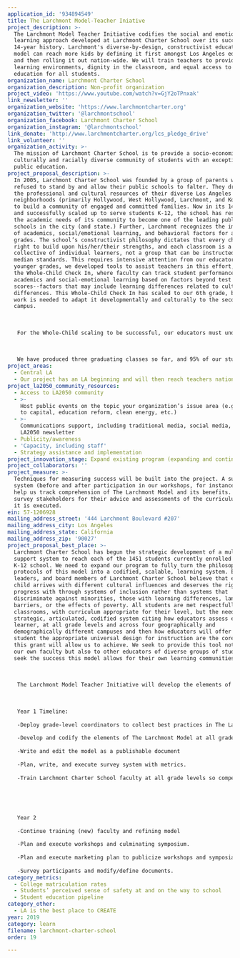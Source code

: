 ```yaml
---
application_id: '934894549'
title: The Larchmont Model-Teacher Iniative
project_description: >-
  The Larchmont Model Teacher Initiative codifies the social and emotional
  learning approach developed at Larchmont Charter School over its successful
  14-year history. Larchmont's diverse-by-design, constructivist educational
  model can reach more kids by defining it first amongst Los Angeles educators
  and then rolling it out nation-wide. We will train teachers to provide diverse
  learning environments, dignity in the classroom, and equal access to college
  education for all students.
organization_name: Larchmont Charter School
organization_description: Non-profit organization
project_video: 'https://www.youtube.com/watch?v=GjY2oTPnxak'
link_newsletter: ''
organization_website: 'https://www.larchmontcharter.org'
organization_twitter: '@larchmontschool'
organization_facebook: Larchmont Charter School
organization_instagram: '@larchmontschool'
link_donate: 'http://www.larchmontcharter.org/lcs_pledge_drive'
link_volunteer: ''
organization_activity: >-
  The mission of Larchmont Charter School is to provide a socio-economically,
  culturally and racially diverse community of students with an exceptional
  public education.
project_proposal_description: >-
  In 2005, Larchmont Charter School was founded by a group of parents who
  refused to stand by and allow their public schools to falter. They drew upon
  the professional and cultural resources of their diverse Los Angeles
  neighborhoods (primarily Hollywood, West Hollywood, Larchmont, and Koreatown)
  to build a community of engaged and committed families. Now in its 14th year,
  and successfully scaled up to serve students K-12, the school has responded to
  the academic needs of its community to become one of the leading public
  schools in the city (and state.) Further, Larchmont recognizes the importance
  of academics, social/emotional learning, and behavioral factors for all
  grades. The school’s constructivist philosophy dictates that every child has a
  right to build upon his/her/their strengths, and each classroom is a
  collective of individual learners, not a group that can be instructed to
  median standards. This requires intensive attention from our educators. In the
  younger grades, we developed tools to assist teachers in this effort, such as
  the Whole-Child Check In, where faculty can track student performance in
  academics and social-emotional learning based on factors beyond test
  scores--factors that may include learning differences related to cultural
  differences. This Whole-Child Check In has scaled to our 6th grade, but more
  work is needed to adapt it developmentally and culturally to the secondary
  campus.
   
   
   
   For the Whole-Child scaling to be successful, our educators must understand that their students’ cultural norms may be different from their own. We seek to educate our faculty about systemized classroom management plans and initiatives, such as eco-literacy and school-wide anti-bullying programs and then build and codify systems for our educators to be aware of how their own unconscious biases may create obstacles for equity in the classroom, and that their students’ awareness of such issues may vary widely.
   
   
   
   We have produced three graduating classes so far, and 95% of our students were accepted into college. Most of these students are the first in their families to attend college. We are inspired by the effectiveness of this model and the opportunities it allows our students.
project_areas:
  - Central LA
  - Our project has an LA beginning and will then reach teachers nationwide.
project_la2050_community_resources:
  - Access to LA2050 community
  - >-
    Host public events on the topic your organization’s issue area (e.g. access
    to capital, education reform, clean energy, etc.) 
  - >-
    Communications support, including traditional media, social media, and
    LA2050 newsletter
  - Publicity/awareness
  - 'Capacity, including staff'
  - Strategy assistance and implementation
project_innovation_stage: Expand existing program (expanding and continuing ongoing successful projects)
project_collaborators: ''
project_measure: >-
  Techniques for measuring success will be built into the project. A survey
  system (before and after participation in our workshops, for instance) will
  help us track comprehension of The Larchmont Model and its benefits. We also
  survey stakeholders for their advice and assessments of the curriculum before
  it is executed.
ein: 57-1206928
mailing_address_street: '444 Larchmont Boulevard #207'
mailing_address_city: Los Angeles
mailing_address_state: California
mailing_address_zip: '90027'
project_proposal_best_place: >-
  Larchmont Charter School has begun the strategic development of a multi-tier
  support system to reach each of the 1451 students currently enrolled in our
  K-12 school. We need to expand our program to fully turn the philosophy and
  protocols of this model into a codified, scalable, learning system. Educators,
  leaders, and board members of Larchmont Charter School believe that every
  child arrives with different cultural influences and deserves the right to
  progress with through systems of inclusion rather than systems that
  discriminate against minorities, those with learning differences, language
  barriers, or the effects of poverty. All students are met respectfully in our
  classrooms, with curriculum appropriate for their level, but the need for a
  strategic, articulated, codified system citing how educators assess each
  learner, at all grade levels and across four geographically and
  demographically different campuses and then how educators will offer each
  student the appropriate universal design for instruction are the core goals
  this grant will allow us to achieve. We seek to provide this tool not only to
  our own faculty but also to other educators of diverse groups of students who
  seek the success this model allows for their own learning communities.
   
   
   
   The Larchmont Model Teacher Initiative will develop the elements of the model and train current faculty. It will then further scale the model for success K-12. Once the model is fully documented, a plan to educate other teachers nationwide in how to implement the model will begin. We respectfully request funding from The Goldhirsh Foundation to embark on a 2-year plan to codify our system and educate as many teachers as possible, starting with those in Los Angeles. This plan allows both Larchmont Charter School and Los Angeles to be leaders in this field, and help define a progressive system of diverse-by-design education that succeeds, especially in assisting students from low-income families, students with learning differences and special needs, and English learners.
   
   
   
   Year 1 Timeline:
   
   -Deploy grade-level coordinators to collect best practices in The Larchmont Model (such as social and emotional training tools, eco-literacy, Whole-Child Check-in, and more.
   
   -Develop and codify the elements of The Larchmont Model at all grade levels
   
   -Write and edit the model as a publishable document
   
   -Plan, write, and execute survey system with metrics.
   
   -Train Larchmont Charter School faculty at all grade levels so competencies, expectations, and outcomes are clear.
   
   
   
   
   
   Year 2
   
   -Continue training (new) faculty and refining model
   
   -Plan and execute workshops and culminating symposium.
   
   -Plan and execute marketing plan to publicize workshops and symposia
   
   -Survey participants and modify/define documents.
category_metrics:
  - College matriculation rates
  - Students’ perceived sense of safety at and on the way to school
  - Student education pipeline
category_other:
  - LA is the best place to CREATE
year: 2019
category: learn
filename: larchmont-charter-school
order: 19

---
```

